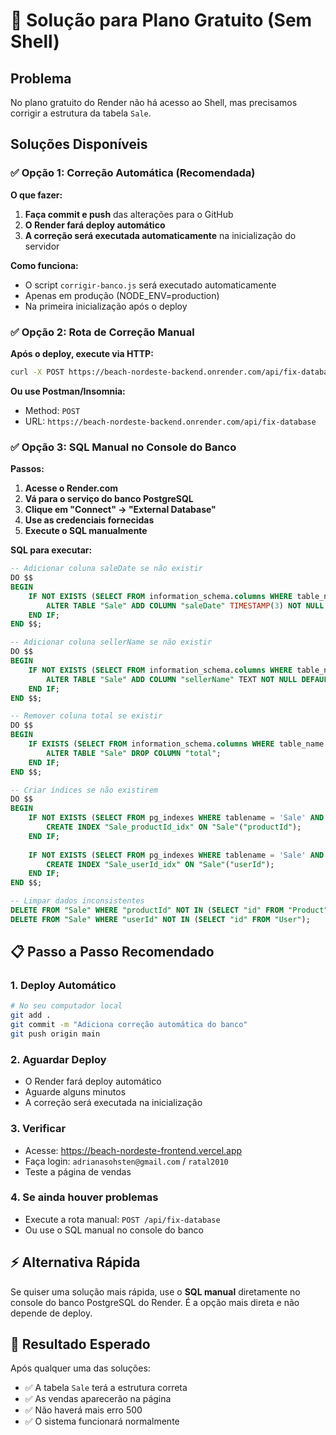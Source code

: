 # 🔧 Solução para Plano Gratuito (Sem Shell)

## Problema
No plano gratuito do Render não há acesso ao Shell, mas precisamos corrigir a estrutura da tabela `Sale`.

## Soluções Disponíveis

### ✅ Opção 1: Correção Automática (Recomendada)

**O que fazer:**
1. **Faça commit e push** das alterações para o GitHub
2. **O Render fará deploy automático**
3. **A correção será executada automaticamente** na inicialização do servidor

**Como funciona:**
- O script `corrigir-banco.js` será executado automaticamente
- Apenas em produção (NODE_ENV=production)
- Na primeira inicialização após o deploy

### ✅ Opção 2: Rota de Correção Manual

**Após o deploy, execute via HTTP:**
```bash
curl -X POST https://beach-nordeste-backend.onrender.com/api/fix-database
```

**Ou use Postman/Insomnia:**
- Method: `POST`
- URL: `https://beach-nordeste-backend.onrender.com/api/fix-database`

### ✅ Opção 3: SQL Manual no Console do Banco

**Passos:**
1. **Acesse o Render.com**
2. **Vá para o serviço do banco PostgreSQL**
3. **Clique em "Connect" → "External Database"**
4. **Use as credenciais fornecidas**
5. **Execute o SQL manualmente**

**SQL para executar:**
```sql
-- Adicionar coluna saleDate se não existir
DO $$
BEGIN
    IF NOT EXISTS (SELECT FROM information_schema.columns WHERE table_name = 'Sale' AND column_name = 'saleDate') THEN
        ALTER TABLE "Sale" ADD COLUMN "saleDate" TIMESTAMP(3) NOT NULL DEFAULT CURRENT_TIMESTAMP;
    END IF;
END $$;

-- Adicionar coluna sellerName se não existir
DO $$
BEGIN
    IF NOT EXISTS (SELECT FROM information_schema.columns WHERE table_name = 'Sale' AND column_name = 'sellerName') THEN
        ALTER TABLE "Sale" ADD COLUMN "sellerName" TEXT NOT NULL DEFAULT 'Vendedor';
    END IF;
END $$;

-- Remover coluna total se existir
DO $$
BEGIN
    IF EXISTS (SELECT FROM information_schema.columns WHERE table_name = 'Sale' AND column_name = 'total') THEN
        ALTER TABLE "Sale" DROP COLUMN "total";
    END IF;
END $$;

-- Criar índices se não existirem
DO $$
BEGIN
    IF NOT EXISTS (SELECT FROM pg_indexes WHERE tablename = 'Sale' AND indexname = 'Sale_productId_idx') THEN
        CREATE INDEX "Sale_productId_idx" ON "Sale"("productId");
    END IF;
    
    IF NOT EXISTS (SELECT FROM pg_indexes WHERE tablename = 'Sale' AND indexname = 'Sale_userId_idx') THEN
        CREATE INDEX "Sale_userId_idx" ON "Sale"("userId");
    END IF;
END $$;

-- Limpar dados inconsistentes
DELETE FROM "Sale" WHERE "productId" NOT IN (SELECT "id" FROM "Product");
DELETE FROM "Sale" WHERE "userId" NOT IN (SELECT "id" FROM "User");
```

## 📋 Passo a Passo Recomendado

### 1. Deploy Automático
```bash
# No seu computador local
git add .
git commit -m "Adiciona correção automática do banco"
git push origin main
```

### 2. Aguardar Deploy
- O Render fará deploy automático
- Aguarde alguns minutos
- A correção será executada na inicialização

### 3. Verificar
- Acesse: https://beach-nordeste-frontend.vercel.app
- Faça login: `adrianasohsten@gmail.com` / `ratal2010`
- Teste a página de vendas

### 4. Se ainda houver problemas
- Execute a rota manual: `POST /api/fix-database`
- Ou use o SQL manual no console do banco

## ⚡ Alternativa Rápida

Se quiser uma solução mais rápida, use o **SQL manual** diretamente no console do banco PostgreSQL do Render. É a opção mais direta e não depende de deploy.

## 🎯 Resultado Esperado

Após qualquer uma das soluções:
- ✅ A tabela `Sale` terá a estrutura correta
- ✅ As vendas aparecerão na página
- ✅ Não haverá mais erro 500
- ✅ O sistema funcionará normalmente 